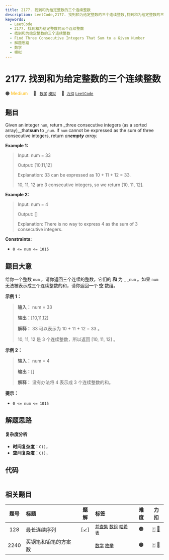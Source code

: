```yaml
---
title: 2177. 找到和为给定整数的三个连续整数
description: LeetCode,2177. 找到和为给定整数的三个连续整数,找到和为给定整数的三个连续整数,Find Three Consecutive Integers That Sum to a Given Number,解题思路,数学,模拟
keywords:
  - LeetCode
  - 2177. 找到和为给定整数的三个连续整数
  - 找到和为给定整数的三个连续整数
  - Find Three Consecutive Integers That Sum to a Given Number
  - 解题思路
  - 数学
  - 模拟
---
```


# 2177. 找到和为给定整数的三个连续整数

🟠 <font color=#ffb800>Medium</font>&emsp; 🔖&ensp; [`数学`](/tag/math.md) [`模拟`](/tag/simulation.md)&emsp; 🔗&ensp;[`力扣`](https://leetcode.cn/problems/find-three-consecutive-integers-that-sum-to-a-given-number) [`LeetCode`](https://leetcode.com/problems/find-three-consecutive-integers-that-sum-to-a-given-number)

## 题目

Given an integer `num`, return _three consecutive integers (as a sorted
array)__that**sum** to _`num`. If `num` cannot be expressed as the sum of
three consecutive integers, return _an**empty** array._



**Example 1:**

> Input: num = 33
> 
> Output: [10,11,12]
> 
> Explanation: 33 can be expressed as 10 + 11 + 12 = 33.
> 
> 10, 11, 12 are 3 consecutive integers, so we return [10, 11, 12].

**Example 2:**

> Input: num = 4
> 
> Output: []
> 
> Explanation: There is no way to express 4 as the sum of 3 consecutive integers.

**Constraints:**

  * `0 <= num <= 1015`


## 题目大意

给你一个整数 `num` ，请你返回三个连续的整数，它们的 **和**  为 _ _`num` 。如果 `num`
无法被表示成三个连续整数的和，请你返回一个 **空**  数组。



**示例 1：**

> 
> 
> 
> 
> 
> **输入：** num = 33
> 
> **输出：**[10,11,12]
> 
> **解释：** 33 可以表示为 10 + 11 + 12 = 33 。
> 
> 10, 11, 12 是 3 个连续整数，所以返回 [10, 11, 12] 。
> 
> 

**示例 2：**

> 
> 
> 
> 
> 
> **输入：** num = 4
> 
> **输出：**[]
> 
> **解释：** 没有办法将 4 表示成 3 个连续整数的和。
> 
> 



**提示：**

  * `0 <= num <= 1015`


## 解题思路

#### 复杂度分析

- **时间复杂度**：`O()`，
- **空间复杂度**：`O()`，

## 代码

```javascript

```

## 相关题目

<!-- prettier-ignore -->
| 题号 | 标题 | 题解 | 标签 | 难度 | 力扣 |
| :------: | :------ | :------: | :------ | :------: | :------: |
| 128 | 最长连续序列 | [[✓]](/problem/0128.md) |  [`并查集`](/tag/union-find.md) [`数组`](/tag/array.md) [`哈希表`](/tag/hash-table.md) | 🟠 | [🀄️](https://leetcode.cn/problems/longest-consecutive-sequence) [🔗](https://leetcode.com/problems/longest-consecutive-sequence) |
| 2240 | 买钢笔和铅笔的方案数 |  |  [`数学`](/tag/math.md) [`枚举`](/tag/enumeration.md) | 🟠 | [🀄️](https://leetcode.cn/problems/number-of-ways-to-buy-pens-and-pencils) [🔗](https://leetcode.com/problems/number-of-ways-to-buy-pens-and-pencils) |